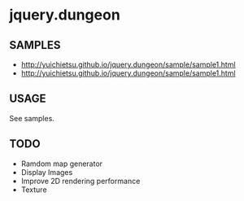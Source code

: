 # jquery.dungeon

## SAMPLES

* http://yuichietsu.github.io/jquery.dungeon/sample/sample1.html
* http://yuichietsu.github.io/jquery.dungeon/sample/sample1.html

## USAGE

See samples.

## TODO

* Ramdom map generator
* Display Images
* Improve 2D rendering performance
* Texture
